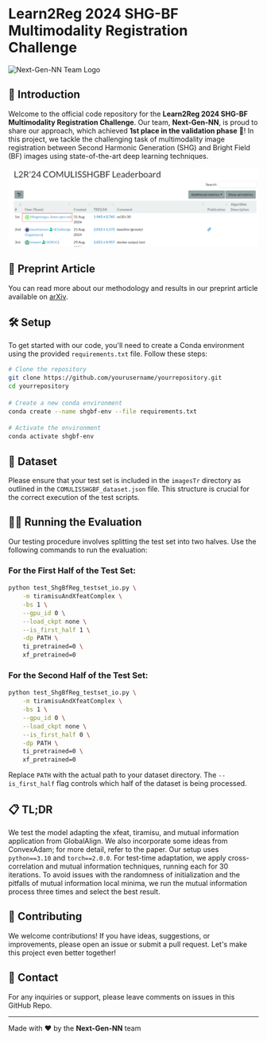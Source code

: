 
# Learn2Reg 2024 SHG-BF Multimodality Registration Challenge

![Next-Gen-NN Team Logo](relative/path/to/your/logo.png) <!-- Replace with your actual logo path -->

## 🚀 Introduction

Welcome to the official code repository for the **Learn2Reg 2024 SHG-BF Multimodality Registration Challenge**. Our team, **Next-Gen-NN**, is proud to share our approach, which achieved **1st place in the validation phase** 🎉! In this project, we tackle the challenging task of multimodality image registration between Second Harmonic Generation (SHG) and Bright Field (BF) images using state-of-the-art deep learning techniques.

![Validation Phase Results](figs/validation_board.png) <!-- Replace with the actual path to your screenshot -->

## 📄 Preprint Article

You can read more about our methodology and results in our preprint article available on [arXiv](https://arxiv.org/xxxxx).

## 🛠️ Setup

To get started with our code, you'll need to create a Conda environment using the provided `requirements.txt` file. Follow these steps:

```bash
# Clone the repository
git clone https://github.com/yourusername/yourrepository.git
cd yourrepository

# Create a new conda environment
conda create --name shgbf-env --file requirements.txt

# Activate the environment
conda activate shgbf-env
```

## 📂 Dataset

Please ensure that your test set is included in the `imagesTr` directory as outlined in the `COMULISSHGBF_dataset.json` file. This structure is crucial for the correct execution of the test scripts.

## 🏃‍♂️ Running the Evaluation

Our testing procedure involves splitting the test set into two halves. Use the following commands to run the evaluation:

### For the First Half of the Test Set:

```bash
python test_ShgBfReg_testset_io.py \
    -m tiramisuAndXfeatComplex \
    -bs 1 \
    --gpu_id 0 \
    --load_ckpt none \
    --is_first_half 1 \
    -dp PATH \
    ti_pretrained=0 \
    xf_pretrained=0
```

### For the Second Half of the Test Set:

```bash
python test_ShgBfReg_testset_io.py \
    -m tiramisuAndXfeatComplex \
    -bs 1 \
    --gpu_id 0 \
    --load_ckpt none \
    --is_first_half 0 \
    -dp PATH \
    ti_pretrained=0 \
    xf_pretrained=0
```

Replace `PATH` with the actual path to your dataset directory. The `--is_first_half` flag controls which half of the dataset is being processed.

## 📋 TL;DR

We test the model adapting the xfeat, tiramisu, and mutual information application from GlobalAlign. We also incorporate some ideas from ConvexAdam; for more detail, refer to the paper. Our setup uses `python==3.10` and `torch==2.0.0`. For test-time adaptation, we apply cross-correlation and mutual information techniques, running each for 30 iterations. To avoid issues with the randomness of initialization and the pitfalls of mutual information local minima, we run the mutual information process three times and select the best result.

## 🤝 Contributing

We welcome contributions! If you have ideas, suggestions, or improvements, please open an issue or submit a pull request. Let's make this project even better together!

## 📧 Contact

For any inquiries or support, please leave comments on issues in this GitHub Repo.

---

Made with ❤️ by the **Next-Gen-NN** team
